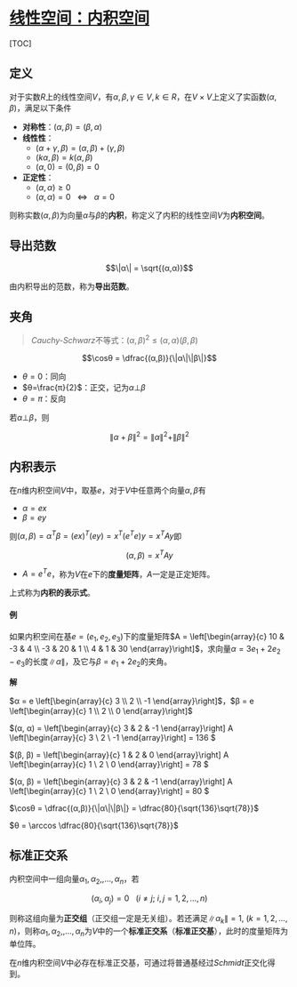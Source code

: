 <link rel='stylesheet' href='../../../style/index.css'>
<script src='../../../style/index.js'></script>

# [线性空间：内积空间](../index.html)

[TOC]

## 定义

对于实数$R$上的线性空间$V$，有$α,β,γ∈V,k∈R$，在$V×V$上定义了实函数$(α,β)$，满足以下条件

- **对称性**：$(α,β) = (β,α)$
- **线性性**：
  - $(α+γ,β) = (α,β) + (γ,β)$
  - $(kα,β) = k(α,β)$
  - $(α,0) = (0,β) = 0$
- **正定性**：
  - $(α,α)≥0$
  - $(α,α)=0 { \ \ \ ⇔ \ \ \ } α=0$

则称实数$(α,β)$为向量$α$与$β$的**内积**，称定义了内积的线性空间$V$为**内积空间**。

## 导出范数

$$\|α\| = \sqrt{(α,α)}$$

由内积导出的范数，称为**导出范数**。

## 夹角

>*Cauchy-Schwarz*不等式：$(α,β)^2 ≤ (α,α)(β,β)$

$$\cosθ = \dfrac{(α,β)}{\|α\|\|β\|}$$

- $θ=0$：同向
- $θ=\frac{π}{2}$：正交，记为$α⊥β$
- $θ=π$：反向

若$α⊥β$，则

$$\|α+β\|^2 = \|α\|^2 + \|β\|^2$$

## 内积表示

在$n$维内积空间$V$中，取基$e$，对于$V$中任意两个向量$α,β$有

- $α = ex$
- $β = ey$

则$(α,β) = α^Tβ = (ex)^T(ey) = x^T(e^Te)y = x^TAy$即

$$(α,β) = x^TAy$$

- $A=e^Te$，称为$V$在$e$下的**度量矩阵**，$A$一定是正定矩阵。

上式称为**内积的表示式**。

#### 例

如果内积空间在基$e=(e_1, e_2, e_3)$下的度量矩阵$A = \left[\begin{array}{c}
    10 & -3 & 4
\\  -3 & 20 & 1
\\  4  & 1  & 30
\end{array}\right]$，求向量$α = 3e_1 + 2e_2 - e_3$的长度$\|α\|$，及它与$β = e_1 + 2e_2$的夹角。

**解**

$α = e \left[\begin{array}{c} 3 \\ 2 \\ -1 \end{array}\right]$，$β = e \left[\begin{array}{c} 1 \\ 2 \\ 0 \end{array}\right]$

$(α, α) =
  \left[\begin{array}{c} 3 & 2 & -1 \end{array}\right]
  A
  \left[\begin{array}{c} 3 \\ 2 \\ -1 \end{array}\right]
  = 136
$

$(β, β) =
  \left[\begin{array}{c} 1 & 2 & 0 \end{array}\right]
  A
  \left[\begin{array}{c} 1 \\ 2 \\ 0 \end{array}\right]
  = 78
$

$(α, β) =
  \left[\begin{array}{c} 3 & 2 & -1 \end{array}\right]
  A
  \left[\begin{array}{c} 1 \\ 2 \\ 0 \end{array}\right]
  = 80
$

$\cosθ = \dfrac{(α,β)}{\|α\|\|β\|} = \dfrac{80}{\sqrt{136}\sqrt{78}}$

$θ = \arccos \dfrac{80}{\sqrt{136}\sqrt{78}}$

## 标准正交系

内积空间中一组向量$α_1,α_2,,\dots,α_n$，若

$$(α_i,α_j) = 0 \ \ \  (i≠j;\ i,j=1,2,\dots,n)$$

则称这组向量为**正交组**（正交组一定是无关组）。若还满足$\|α_k\|=1,\ (k=1,2,\dots,n)$，则称$α_1,α_2,,\dots,α_n$为$V$中的一个**标准正交系**（**标准正交基**），此时的度量矩阵为单位阵。

在$n$维内积空间$V$中必存在标准正交基，可通过将普通基经过*Schmidt*正交化得到。